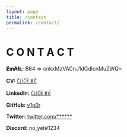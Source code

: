 ```yaml
---
layout: page
title: /contact
permalink: /contact/
---
```

# C O N T A C T <br/>

**Ɇ₥₳łⱠ​:** B64 => cnkxMzVACnJ1dGdlcnMuZWQ=

**CV:** [ꉓ꒒꒐ꉓꀗ ꂵꑾ](https://v1p0r.github.io/v1p0r.io/assets/Jackson_Ye_CV_2024.pdf)

**LinkedIn:** [ꉓ꒒꒐ꉓꀗ ꂵꑾ](https://www.linkedin.com/in/jackson-ye/)

**GitHub:** [v1p0r](https://github.com/v1p0r)

**Twitter:** [twitter.com/******](https://twitter.com/****)

**Discord:** no_yet#1234